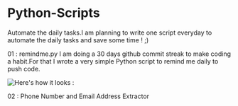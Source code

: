 # Python-Scripts

Automate the daily tasks.I am planning to write one script everyday to automate the daily tasks and save some time ! ;)

01 : remindme.py
I am doing a 30 days github commit streak to make coding a habit.For that I wrote a very simple Python script to remind me daily to push code.

![Here's how it looks : ](http://i.imgur.com/XuEjdV3.png)


02 : Phone Number and Email Address Extractor
